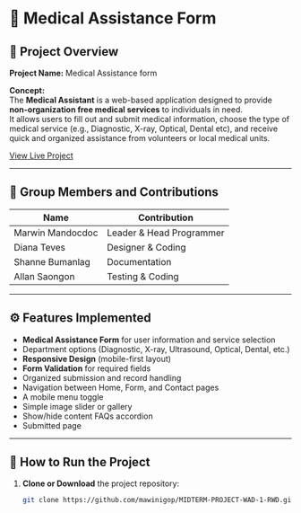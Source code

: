 # 🏥 Medical Assistance Form

## 📘 Project Overview
**Project Name:** Medical Assistance form

**Concept:**  
The **Medical Assistant** is a web-based application designed to provide **non-organization free medical services** to individuals in need.  
It allows users to fill out and submit medical information, choose the type of medical service (e.g., Diagnostic, X-ray, Optical, Dental etc), and receive quick and organized assistance from volunteers or local medical units.

[View Live Project](https://raw.githack.com/mawinigop/MIDTERM-PROJECT-WAD-1-RWD/main/html/index.html)

---

## 👥 Group Members and Contributions

| Name | Contribution |
|------|---------------|
| Marwin Mandocdoc | Leader & Head Programmer |
| Diana Teves | Designer & Coding|
| Shanne Bumanlag | Documentation |
| Allan Saongon | Testing & Coding |

---

## ⚙️ Features Implemented
- **Medical Assistance Form** for user information and service selection  
- Department options (Diagnostic, X-ray, Ultrasound, Optical, Dental, etc.)  
- **Responsive Design** (mobile-first layout)  
- **Form Validation** for required fields  
- Organized submission and record handling  
- Navigation between Home, Form, and Contact pages
- A mobile menu toggle
- Simple image slider or gallery
- Show/hide content FAQs accordion
- Submitted page 

---


## 🚀 How to Run the Project
1. **Clone or Download** the project repository:
   ```bash
   git clone https://github.com/mawinigop/MIDTERM-PROJECT-WAD-1-RWD.git
